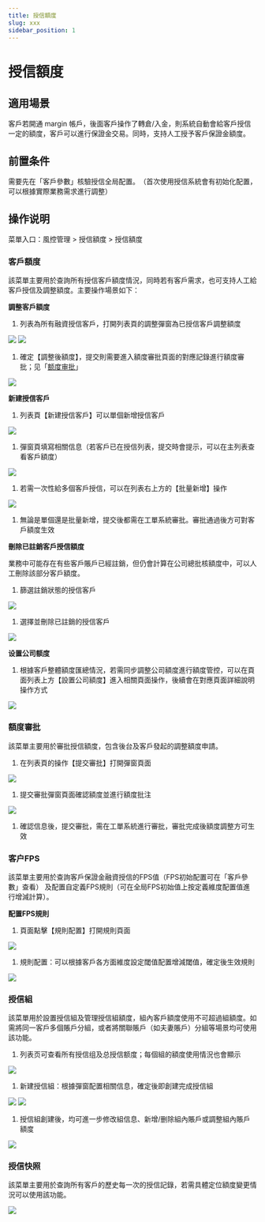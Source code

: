 ```yaml
---
title: 授信額度
slug: xxx
sidebar_position: 1
---
```



# 授信額度

## 適用場景

客戶若開通 margin 帳戶，後面客戶操作了轉倉/入金，則系統自動會給客戶授信一定的額度，客戶可以進行保證金交易。同時，支持人工授予客戶保證金額度。

## 前置条件

需要先在「客戶參數」核驗授信全局配置。​
（首次使用授信系統會有初始化配置，可以根據實際業務需求進行調整）

## 操作说明

菜單入口：風控管理  &gt; 授信額度 &gt; 授信額度

### 客戶額度

該菜單主要用於查詢所有授信客戶額度情況，同時若有客戶需求，也可支持人工給客戶授信及調整額度。​
主要操作場景如下：

**調整客戶額度**

1. 列表為所有融資授信客戶，打開列表頁的調整彈窗為已授信客戶調整額度

<img src="/assets/MgIMbRy5RoqIS5xNnZhcOlyMn2d.png"/>

<img src="/assets/D6CmbBk0UoHIKYxb7mKcBLirn9c.png"/>

1. 確定【調整後額度】，提交則需要進入額度審批頁面的對應記錄進行額度審批；见「[额度审批](https://longbridge.feishu.cn/docx/H1NgdfrSlo81gqxb2TZc9ccwnFQ#JQcidvfLvoDB7gxvNBncjwYYnoh)」

<img src="/assets/HoMubG5OHoBaFLxqfnecAn69nHh.png"/>

**新建授信客戶**

1. 列表頁【新建授信客戶】可以單個新增授信客戶

<img src="/assets/ZpmNb37WmoecDGxFyD9chPNJnah.png"/>

1. 彈窗頁填寫相關信息（若客戶已在授信列表，提交時會提示，可以在主列表查看客戶額度）

<img src="/assets/Effzbxo6eotTUKx2KDVch55SnOc.png"/>

1. 若需一次性給多個客戶授信，可以在列表右上方的【批量新增】操作

<img src="/assets/H6CcbL8LdoD8zyx2YjDcTdvanwc.png"/>

1. 無論是單個還是批量新增，提交後都需在工單系統審批。審批通過後方可對客戶額度生效

**刪除已註銷客戶授信額度**

業務中可能存在有些客戶賬戶已經註銷，但仍會計算在公司總批核額度中，可以人工刪除該部分客戶額度。

1. 篩選註銷狀態的授信客戶

<img src="/assets/WBMrbGOk8oJwRVxwrZwcNHJ5nCc.png"/>

1. 選擇並刪除已註銷的授信客戶

<img src="/assets/EsExb3TtZo36YXxKTjKcGPSIn0f.png"/>

**设置公司额度**

1. 根據客戶整體額度匯總情況，若需同步調整公司額度進行額度管控，可以在頁面列表上方【設置公司額度】進入相關頁面操作，後續會在對應頁面詳細說明操作方式

<img src="/assets/DqrXb3rxaoRUutxqgQhcYtwCn2d.png"/>

### 額度審批

該菜單主要用於審批授信額度，包含後台及客戶發起的調整額度申請。

1. 在列表頁的操作【提交審批】打開彈窗頁面

<img src="/assets/XzZ2bOHsLoreUlxH0GZcetEmn9f.png"/>

1. 提交審批彈窗頁面確認額度並進行額度批注

<img src="/assets/T2hGbjTqUo9N5Zxzyi7cDP4bnYf.png"/>

1. 確認信息後，提交審批，需在工單系統進行審批，審批完成後額度調整方可生效

### 客户FPS

該菜單主要用於查詢客戶保證金融資授信的FPS值（FPS初始配置可在「客戶參數」查看） 及配置自定義FPS規則（可在全局FPS初始值上按定義維度配置值進行增減計算）。

**配置****FPS****規則**

1. 頁面點擊【規則配置】打開規則頁面

<img src="/assets/QKwEbck1WoOFUoxbhRicxNWynEH.png"/>

1. 規則配置：可以根據客戶各方面維度設定閾值配置增減閾值，確定後生效規則

<img src="/assets/WeIyb7TyXoVXW7xpKwOcDUvynKg.png"/>

### 授信組

該菜單用於設置授信組及管理授信組額度，組內客戶額度使用不可超過組額度。如需將同一客戶多個賬戶分組，或者將關聯賬戶（如夫妻賬戶）分組等場景均可使用該功能。

1. 列表页可查看所有授信组及总授信额度；每個組的額度使用情況也會顯示

<img src="/assets/EbvqbkjZaoQeqjxyphJcRyDFnvb.png"/>

1. 新建授信組：根據彈窗配置相關信息，確定後即創建完成授信組

<img src="/assets/MkW1bsjxZoHCcYxDTJzcUPWfnVg.png"/>

<img src="/assets/Yg45bxN1toamCpxFSAoc6Y6VnHb.png"/>

1. 授信組創建後，均可進一步修改組信息、新增/删除組內賬戶或調整組內賬戶額度

<img src="/assets/VOcebTvtgoCQDQxEMQdcpofznNb.png"/>

### 授信快照

該菜單主要用於查詢所有客戶的歷史每一次的授信記錄，若需具體定位額度變更情況可以使用該功能。

<img src="/assets/KwyObE4Wdo2nawx997UcJmGTnvc.png"/>

